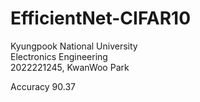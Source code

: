 # EfficientNet-CIFAR10
Kyungpook National University<br/>
Electronics Engineering <br/>
2022221245, KwanWoo Park<br/>

Accuracy 90.37
